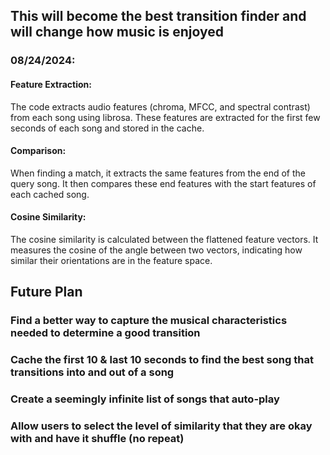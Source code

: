## This will become the best transition finder and will change how music is enjoyed

### 08/24/2024:
#### Feature Extraction:
The code extracts audio features (chroma, MFCC, and spectral contrast) from each song using librosa.
These features are extracted for the first few seconds of each song and stored in the cache.

#### Comparison:
When finding a match, it extracts the same features from the end of the query song.
It then compares these end features with the start features of each cached song.

#### Cosine Similarity:
The cosine similarity is calculated between the flattened feature vectors.
It measures the cosine of the angle between two vectors, indicating how similar their orientations are in the feature space.

## Future Plan

### Find a better way to capture the musical characteristics needed to determine a good transition
### Cache the first 10 & last 10 seconds to find the best song that transitions into and out of a song
### Create a seemingly infinite list of songs that auto-play
### Allow users to select the level of similarity that they are okay with and have it shuffle (no repeat)
